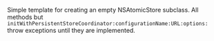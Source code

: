 Simple template for creating an empty NSAtomicStore subclass.
All methods but `initWithPersistentStoreCoordinator:configurationName:URL:options:` throw exceptions until they are implemented.